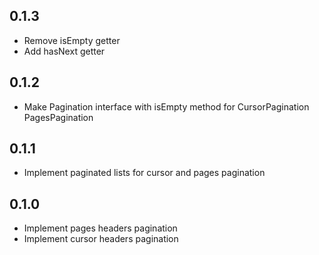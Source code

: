 ## 0.1.3

- Remove isEmpty getter
- Add hasNext getter

## 0.1.2

- Make Pagination interface with isEmpty method for CursorPagination PagesPagination

## 0.1.1

- Implement paginated lists for cursor and pages pagination

## 0.1.0

- Implement pages headers pagination
- Implement cursor headers pagination 
